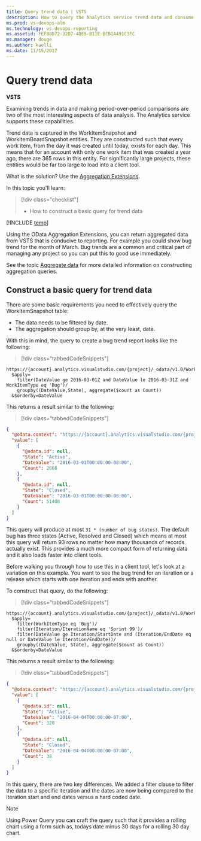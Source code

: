 ```yaml
---
title: Query trend data | VSTS  
description: How to query the Analytics service trend data and consume it in a client tool when working from Visual Studio Team Services (VSTS) 
ms.prod: vs-devops-alm
ms.technology: vs-devops-reporting
ms.assetid: FEF88D72-32D7-4DE8-B11E-BCB1A491C3FC
ms.manager: douge
ms.author: kaelli
ms.date: 11/15/2017
---
```


# Query trend data

**VSTS**  

Examining trends in data and making period-over-period comparisons are two of the most interesting aspects of data analysis. The Analytics service supports these capabilities.

Trend data is captured in the WorkItemSnapshot and WorkItemBoardSnapshot entities. They are constructed such that every work item, from the day it was created until today, exists for each day. This means that for an account with only one work item that was created a year ago, there are 365 rows in this entity. For significantly large projects, these entities would be far too large to load into a client tool.  

What is the solution? Use the [Aggregation Extensions](aggregated-data-analytics.md). 

In this topic you'll learn: 

> [!div class="checklist"]     
> * How to construct a basic query for trend data       


[!INCLUDE [temp](../_shared/analytics-preview.md)]


Using the OData Aggregation Extensions, you can return aggregated data from VSTS that is conducive to reporting. For example you could show bug trend for the month of March. Bug trends are a common and critical part of managing any project so you can put this to good use immediately.

See the topic [Aggregate data](aggregated-data-analytics.md) for more detailed information on
constructing aggregation queries.

## Construct a basic query for trend data   
 
There are some basic requirements you need to effectively query the WorkItemSnapshot table:  
* The data needs to be filtered by date.
* The aggregation should group by, at the very least, date.

With this in mind, the query to create a bug trend report looks like the following: 


> [!div class="tabbedCodeSnippets"]
```OData
https://{account}.analytics.visualstudio.com/{project}/_odata/v1.0/WorkItemSnapshot?
  $apply=
    filter(DateValue ge 2016-03-01Z and DateValue le 2016-03-31Z and WorkItemType eq 'Bug')/
    groupby((DateValue,State), aggregate($count as Count))
  &$orderby=DateValue
```

This returns a result similar to the following:


> [!div class="tabbedCodeSnippets"]
```JSON
{
  "@odata.context": "https://{account}.analytics.visualstudio.com/{project}/_odata/v1.0/$metadata#WorkItemSnapshot(DateValue,State,Count)",
  "value": [
    {
      "@odata.id": null,
      "State": "Active",
      "DateValue": "2016-03-01T00:00:00-08:00",
      "Count": 2666
    },
    {
      "@odata.id": null,
      "State": "Closed",
      "DateValue": "2016-03-01T00:00:00-08:00",
      "Count": 51408
    }
  ]
}
```

This query will produce at most ```31 * (number of bug states)```. The default bug has three states 
(Active, Resolved and Closed) which means at most this query will return 93 rows no matter 
how many thousands of records actually exist. This provides a much more compact form of returning data and it also loads faster into client tools.  

Before walking you through how to use this in a client tool, let's look at a variation on this example. You want to see the bug trend for an iteration or a release which starts with one iteration and ends with another.  

To construct that query, do the following:  

> [!div class="tabbedCodeSnippets"]
```OData
https://{account}.analytics.visualstudio.com/{project}/_odata/v1.0/WorkItemSnapshot?
  $apply=
    filter(WorkItemType eq 'Bug')/
    filter(Iteration/IterationName eq 'Sprint 99')/
    filter(DateValue ge Iteration/StartDate and (Iteration/EndDate eq null or DateValue le Iteration/EndDate))/
    groupby((DateValue, State), aggregate($count as Count))
  &$orderby=DateValue
```

This returns a result similar to the following:

> [!div class="tabbedCodeSnippets"]
```JSON
{
  "@odata.context": "https://{account}.analytics.visualstudio.com/{project}/_odata/v1.0/$metadata#WorkItemSnapshot(DateValue,State,Count)",
  "value": [
    {
      "@odata.id": null,
      "State": "Active",
      "DateValue": "2016-04-04T00:00:00-07:00",
      "Count": 320
    },
    {
      "@odata.id": null,
      "State": "Closed",
      "DateValue": "2016-04-04T00:00:00-07:00",
      "Count": 38
    }
  ]
}
```

In this query, there are two key differences. We added a filter clause to filter the data to a specific iteration and the dates are now being compared to the iteration start and end dates versus a hard coded date.  

> [!NOTE]  
> Using Power Query you can craft the query such that it provides a rolling chart using a form such as, todays date minus 30 days for a rolling 30 day chart.  
